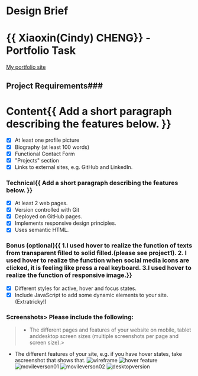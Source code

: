 # Design Brief

# {{ Xiaoxin(Cindy) CHENG}} - Portfolio Task

[My portfolio site]({{https://github.com/cindycheng061/portfolio}})

## Project Requirements###

# Content{{ Add a short paragraph describing the features below. }}

- [x] At least one profile picture
- [x] Biography (at least 100 words)
- [x] Functional Contact Form
- [x] "Projects" section
- [x] Links to external sites, e.g. GitHub and LinkedIn.

### Technical{{ Add a short paragraph describing the features below. }}

- [x] At least 2 web pages.
- [x] Version controlled with Git
- [x] Deployed on GitHub pages.
- [x] Implements responsive design principles.
- [x] Uses semantic HTML.

### Bonus (optional){{ 1.I used hover to realize the function of texts from transparent filled to solid filled.(please see project1). 2. I used hover to realize the function when social media icons are clicked, it is feeling like press a real keyboard. 3.I used hover to realize the function of responsive image.}}

- [x] Different styles for active, hover and focus states.
- [x] Include JavaScript to add some dynamic elements to your site. (Extratricky!)

### Screenshots> Please include the following:

> - The different pages and features of your website on mobile, tablet anddesktop screen sizes (multiple screenshots per page and screen size).>

- The different features of your site, e.g. if you have hover states, take ascreenshot that shows that.
  ![wireframe](wireframe.png)
  ![hover feature](hover.png)
  ![movileverson01](mobileversion1.png)
  ![movileverson02](mobileversion2.png)
  ![desktopversion](desktopversion.png)
